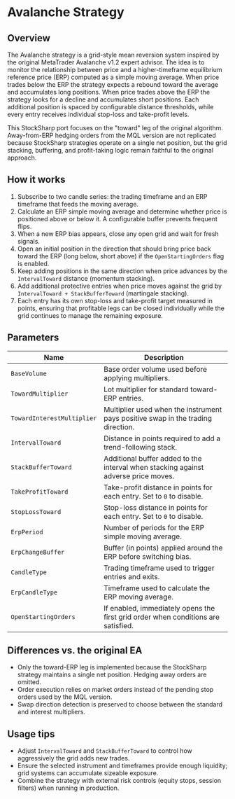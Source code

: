 # Avalanche Strategy

## Overview

The Avalanche strategy is a grid-style mean reversion system inspired by the original MetaTrader Avalanche v1.2 expert advisor. The idea is to monitor the relationship between price and a higher-timeframe equilibrium reference price (ERP) computed as a simple moving average. When price trades below the ERP the strategy expects a rebound toward the average and accumulates long positions. When price trades above the ERP the strategy looks for a decline and accumulates short positions. Each additional position is spaced by configurable distance thresholds, while every entry receives individual stop-loss and take-profit levels.

This StockSharp port focuses on the "toward" leg of the original algorithm. Away-from-ERP hedging orders from the MQL version are not replicated because StockSharp strategies operate on a single net position, but the grid stacking, buffering, and profit-taking logic remain faithful to the original approach.

## How it works

1. Subscribe to two candle series: the trading timeframe and an ERP timeframe that feeds the moving average.
2. Calculate an ERP simple moving average and determine whether price is positioned above or below it. A configurable buffer prevents frequent flips.
3. When a new ERP bias appears, close any open grid and wait for fresh signals.
4. Open an initial position in the direction that should bring price back toward the ERP (long below, short above) if the `OpenStartingOrders` flag is enabled.
5. Keep adding positions in the same direction when price advances by the `IntervalToward` distance (momentum stacking).
6. Add additional protective entries when price moves against the grid by `IntervalToward + StackBufferToward` (martingale stacking).
7. Each entry has its own stop-loss and take-profit target measured in points, ensuring that profitable legs can be closed individually while the grid continues to manage the remaining exposure.

## Parameters

| Name | Description |
| --- | --- |
| `BaseVolume` | Base order volume used before applying multipliers. |
| `TowardMultiplier` | Lot multiplier for standard toward-ERP entries. |
| `TowardInterestMultiplier` | Multiplier used when the instrument pays positive swap in the trading direction. |
| `IntervalToward` | Distance in points required to add a trend-following stack. |
| `StackBufferToward` | Additional buffer added to the interval when stacking against adverse price moves. |
| `TakeProfitToward` | Take-profit distance in points for each entry. Set to `0` to disable. |
| `StopLossToward` | Stop-loss distance in points for each entry. Set to `0` to disable. |
| `ErpPeriod` | Number of periods for the ERP simple moving average. |
| `ErpChangeBuffer` | Buffer (in points) applied around the ERP before switching bias. |
| `CandleType` | Trading timeframe used to trigger entries and exits. |
| `ErpCandleType` | Timeframe used to calculate the ERP moving average. |
| `OpenStartingOrders` | If enabled, immediately opens the first grid order when conditions are satisfied. |

## Differences vs. the original EA

- Only the toward-ERP leg is implemented because the StockSharp strategy maintains a single net position. Hedging away orders are omitted.
- Order execution relies on market orders instead of the pending stop orders used by the MQL version.
- Swap direction detection is preserved to choose between the standard and interest multipliers.

## Usage tips

- Adjust `IntervalToward` and `StackBufferToward` to control how aggressively the grid adds new trades.
- Ensure the selected instrument and timeframes provide enough liquidity; grid systems can accumulate sizeable exposure.
- Combine the strategy with external risk controls (equity stops, session filters) when running in production.
